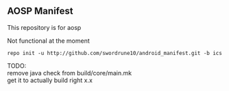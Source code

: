 AOSP Manifest
-------------

This repository is for aosp

Not functional at the moment

    repo init -u http://github.com/swordrune10/android_manifest.git -b ics

TODO: 
<br/>
remove java check from build/core/main.mk
<br/>
get it to actually build right x.x
